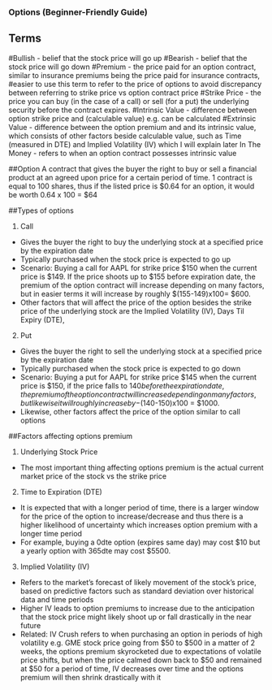 ### Options (Beginner-Friendly Guide)

## Terms
#Bullish - belief that the stock price will go up
#Bearish - belief that the stock price will go down
#Premium - the price paid for an option contract, similar to insurance premiums being the price paid for insurance contracts, #easier to use this term to refer to the price of options to avoid discrepancy between referring to strike price vs option contract price
#Strike Price - the price you can buy (in the case of a call) or sell (for a put) the underlying security before the contract expires.
#Intrinsic Value - difference between option strike price and (calculable value) e.g. can be calculated
#Extrinsic Value - difference between the option premium and and its intrinsic value, which consists of other factors beside calculable value, such as Time  (measured in DTE) and Implied Volatility (IV) which I will explain later
In The Money - refers to when an option contract possesses intrinsic value

##Option 
A contract that gives the buyer the right to buy or sell a financial product at an agreed upon price for a certain period of time. 1 contract is equal to 100 shares, thus if the listed price is $0.64 for an option, it would be worth 0.64 x 100 = $64

##Types of options
1. Call
- Gives the buyer the right to buy the underlying stock at a specified price by the expiration date
- Typically purchased when the stock price is expected to go up
- Scenario: Buying a call for AAPL for strike price $150 when the current price is $149. If the price shoots up to $155 before expiration date, the premium of the option contract will increase depending on many factors, but in easier terms it will increase by roughly $(155-149)x100= $600.
- Other factors that will affect the price of the option besides the strike price of the underlying stock are the Implied Volatility (IV), Days Til Expiry (DTE),

2. Put
- Gives the buyer the right to sell the underlying stock at a specified price by the expiration date
- Typically purchased when the stock price is expected to go down
- Scenario: Buying a put for AAPL for strike price $145 when the current price is $150, if the price falls to $140 before the expiration date, the premium of the option contract will increase depending on many factors, but likewise it will roughly increase by -$(140-150)x100 = $1000.
- Likewise, other factors affect the price of the option similar to call options

##Factors affecting options premium

1. Underlying Stock Price
- The most important thing affecting options premium is the actual current market price of the stock vs the strike price

2. Time to Expiration (DTE)
- It is expected that with a longer period of time, there is a larger window for the price of the option to increase/decrease and thus there is a higher likelihood of uncertainty which increases option premium with a longer time period
- For example, buying a 0dte option (expires same day) may cost $10 but a yearly option with 365dte may cost $5500.

3. Implied Volatility (IV)
- Refers to the market’s forecast of likely movement of the stock’s price, based on predictive factors such as standard deviation over historical data and time periods
- Higher IV leads to option premiums to increase due to the anticipation that the stock price might likely shoot up or fall drastically in the near future
- Related: IV Crush refers to when purchasing an option in periods of high volatility e.g. GME stock price going from $50 to $500 in a matter of 2 weeks, the options premium skyrocketed due to expectations of volatile price shifts, but when the price calmed down back to $50 and remained at $50 for a period of time, IV decreases over time and the options premium will then shrink drastically with it


